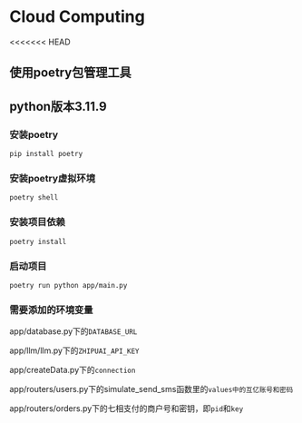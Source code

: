 # Cloud Computing
<<<<<<< HEAD
## 使用poetry包管理工具
## python版本3.11.9
### 安装poetry
```pip install poetry``` 
### 安装poetry虚拟环境
```poetry shell``` 
### 安装项目依赖
```poetry install``` 
### 启动项目
```poetry run python app/main.py``` 

### 需要添加的环境变量
app/database.py下的`DATABASE_URL`

app/llm/llm.py下的`ZHIPUAI_API_KEY`

app/createData.py下的`connection`

app/routers/users.py下的simulate_send_sms函数里的`values中的互亿账号和密码`

app/routers/orders.py下的七相支付的商户号和密钥，即`pid`和`key`
